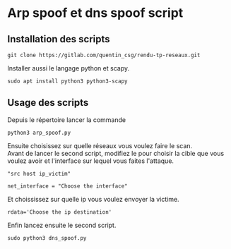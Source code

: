 # Arp spoof et dns spoof script

## Installation des scripts

````
git clone https://gitlab.com/quentin_csg/rendu-tp-reseaux.git
````
Installer aussi le langage python et scapy.
````
sudo apt install python3 python3-scapy
````

## Usage des scripts

Depuis le répertoire lancer la commande
````
python3 arp_spoof.py
````
Ensuite choisissez sur quelle réseaux vous voulez faire le scan.  
Avant de lancer le second script, modifiez le pour choisir la cible que vous voulez avoir et l'interface sur lequel vous faites l'attaque.
````
"src host ip_victim"
````
````
net_interface = "Choose the interface"
````
Et choississez sur quelle ip vous voulez envoyer la victime.
````
rdata='Choose the ip destination'
````  
Enfin lancez ensuite le second script.
````
sudo python3 dns_spoof.py
````